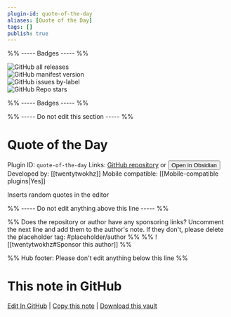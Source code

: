 ```yaml
---
plugin-id: quote-of-the-day
aliases: [Quote of the Day]
tags: []
publish: true
---
```


%% ----- Badges ----- %%

![GitHub all releases](https://img.shields.io/github/downloads/twentytwokhz/quote-of-the-day/total?color=573E7A&logo=github&style=for-the-badge)  
![GitHub manifest version](https://img.shields.io/github/manifest-json/v/twentytwokhz/quote-of-the-day?color=573E7A&logo=github&style=for-the-badge)  
![GitHub issues by-label](https://img.shields.io/github/issues/twentytwokhz/quote-of-the-day/help%20wanted?color=573E7A&logo=github&style=for-the-badge)  
![GitHub Repo stars](https://img.shields.io/github/stars/twentytwokhz/quote-of-the-day?color=573E7A&logo=github&style=for-the-badge)

%% ----- Badges ----- %%

%% ----- Do not edit this section ----- %%

# Quote of the Day

Plugin ID: `quote-of-the-day`
Links: [GitHub repository](https://github.com/twentytwokhz/quote-of-the-day) or [<button id=HH>Open in Obsidian</button>](obsidian://show-plugin?id=quote-of-the-day)
Developed by: [[twentytwokhz]]
Mobile compatible: [[Mobile-compatible plugins|Yes]]

Inserts random quotes in the editor

%% ----- Do not edit anything above this line ----- %%

%% Does the repository or author have any sponsoring links? Uncomment the next line and add them to the author's note. If they don't, please delete the placeholder tag: #placeholder/author %%
%% ![[twentytwokhz#Sponsor this author]] %%

%% Hub footer: Please don't edit anything below this line %%

# This note in GitHub

<span class="git-footer">[Edit In GitHub](https://github.dev/obsidian-community/obsidian-hub/blob/main/02%20-%20Community%20Expansions/02.05%20All%20Community%20Expansions/Plugins/quote-of-the-day.md "git-hub-edit-note") | [Copy this note](https://raw.githubusercontent.com/obsidian-community/obsidian-hub/main/02%20-%20Community%20Expansions/02.05%20All%20Community%20Expansions/Plugins/quote-of-the-day.md "git-hub-copy-note") | [Download this vault](https://github.com/obsidian-community/obsidian-hub/archive/refs/heads/main.zip "git-hub-download-vault") </span>

